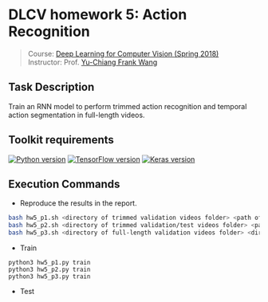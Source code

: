 # DLCV homework 5: Action Recognition
> Course: [Deep Learning for Computer Vision (Spring 2018)](http://vllab.ee.ntu.edu.tw/dlcv.html)\
> Instructor: Prof. [Yu-Chiang Frank Wang](http://vllab.ee.ntu.edu.tw/members.html)


## Task Description
Train an RNN model to perform trimmed action recognition and temporal action segmentation in full-length videos.


## Toolkit requirements
[![Python version](https://img.shields.io/badge/Python-3.6-blue.svg)](https://www.python.org/downloads/release/python-360/)
[![TensorFlow version](https://img.shields.io/badge/TensorFlow-1.6.0-green.svg)](https://pypi.python.org/pypi/tensorflow/1.6.0)
[![Keras version](https://img.shields.io/badge/Keras-2.1.5-green.svg)](https://pypi.python.org/pypi/Keras/2.1.5)

## Execution Commands
* Reproduce the results in the report.
```sh
bash hw5_p1.sh <directory of trimmed validation videos folder> <path of ground-truth csv file> <directory of output labels folder>
bash hw5_p2.sh <directory of trimmed validation/test videos folder> <path of ground-truth csv file> <directory of output labels folder>
bash hw5_p3.sh <directory of full-length validation videos folder> <directory of output labels folder>
```
* Train
```
python3 hw5_p1.py train
python3 hw5_p2.py train
python3 hw5_p3.py train
```

* Test
```
```
